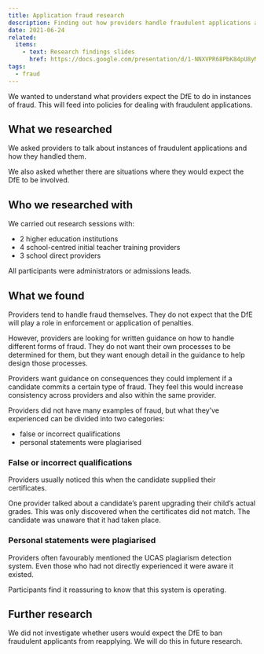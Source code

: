 ```yaml
---
title: Application fraud research
description: Finding out how providers handle fraudulent applications and what they consider the DfE’s role to be
date: 2021-06-24
related:
  items:
    - text: Research findings slides
      href: https://docs.google.com/presentation/d/1-NNXVPR68PbK84pU8yMmFpOZcRyJDPYdpdw3WNuYMxU/edit#slide=id.p3
tags:
  - fraud
---
```


We wanted to understand what providers expect the DfE to do in instances of fraud. This will feed into policies for dealing with fraudulent applications.

## What we researched

We asked providers to talk about instances of fraudulent applications and how they handled them.

We also asked whether there are situations where they would expect the DfE to be involved.

## Who we researched with

We carried out research sessions with:

- 2 higher education institutions
- 4 school-centred initial teacher training providers
- 3 school direct providers

All participants were administrators or admissions leads.

## What we found

Providers tend to handle fraud themselves. They do not expect that the DfE will play a role in enforcement or application of penalties.

However, providers are looking for written guidance on how to handle different forms of fraud. They do not want their own processes to be determined for them, but they want enough detail in the guidance to help design those processes.

Providers want guidance on consequences they could implement if a candidate commits a certain type of fraud. They feel this would increase consistency across providers and also within the same provider.

Providers did not have many examples of fraud, but what they’ve experienced can be divided into two categories:

- false or incorrect qualifications
- personal statements were plagiarised

### False or incorrect qualifications

Providers usually noticed this when the candidate supplied their certificates.

One provider talked about a candidate’s parent upgrading their child’s actual grades. This was only discovered when the certificates did not match. The candidate was unaware that it had taken place.

### Personal statements were plagiarised

Providers often favourably mentioned the UCAS plagiarism detection system. Even those who had not directly experienced it were aware it existed.

Participants find it reassuring to know that this system is operating.

## Further research

We did not investigate whether users would expect the DfE to ban fraudulent applicants from reapplying. We will do this in future research.
